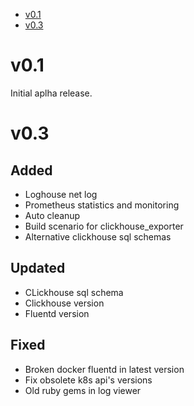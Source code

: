 <!-- BEGIN MUNGE: GENERATED_TOC -->
- [v0.1](#v01)
- [v0.3](#v03)
<!-- END MUNGE: GENERATED_TOC -->

# v0.1

  Initial aplha release.

# v0.3

## Added
  - Loghouse net log
  - Prometheus statistics and monitoring
  - Auto cleanup
  - Build scenario for clickhouse_exporter
  - Alternative clickhouse sql schemas
## Updated 
  - CLickhouse sql schema
  - Clickhouse version
  - Fluentd version
## Fixed
  - Broken docker fluentd in latest version
  - Fix obsolete k8s api's versions
  - Old ruby gems in log viewer
